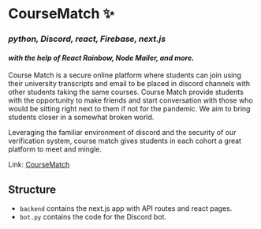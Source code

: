 # CourseMatch ✨
### *python, Discord, react, Firebase, next.js*
#### *with the help of React Rainbow, Node Mailer, and more.*
Course Match is a secure online platform where students can join using their university transcripts and email to be placed in discord channels with other students taking the same courses. Course Match provide students with the opportunity to make friends and start conversation with those who would be sitting right next to them if not for the pandemic. We aim to bring students closer in a somewhat broken world.

Leveraging the familiar environment of discord and the security of our verification system, course match gives students in each cohort a great platform to meet and mingle.

Link: [CourseMatch](https://cousematch.online)

## Structure
- `backend` contains the next.js app with API routes and react pages.
- `bot.py` contains the code for the Discord bot.
